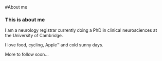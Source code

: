 #About me

### This is about me

I am a neurology registrar currently doing a PhD in clinical neurosciences at the University of Cambridge. 

I love food, cycling, Apple™ and cold sunny days.

More to follow soon...